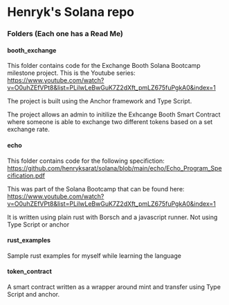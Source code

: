 # Henryk's Solana repo

### Folders (Each one has a Read Me)

#### booth_exchange
This folder contains code for the Exchange Booth Solana Bootcamp milestone project. This is the Youtube series: https://www.youtube.com/watch?v=O0uhZEfVPt8&list=PLilwLeBwGuK7Z2dXft_pmLZ675fuPgkA0&index=1

The project is built using the Anchor framework and Type Script. 

The project allows an admin to initilize the Exhcange Booth Smart Contract where someone is able to exchange two different tokens based on a set exchange rate.

#### echo
This folder contains code for the following specifiction: https://github.com/henryksarat/solana/blob/main/echo/Echo_Program_Specification.pdf

This was part of the Solana Bootcamp that can be found here: https://www.youtube.com/watch?v=O0uhZEfVPt8&list=PLilwLeBwGuK7Z2dXft_pmLZ675fuPgkA0&index=1

It is written using plain rust with Borsch and a javascript runner. Not using Type Script or anchor
#### rust_examples

Sample rust examples for myself while learning the language

#### token_contract

A smart contract written as a wrapper around mint and transfer using Type Script and anchor.